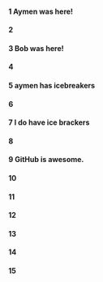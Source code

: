 #### 1 Aymen was here!
#### 2
#### 3 Bob was here!
#### 4
#### 5 aymen has icebreakers
#### 6
#### 7 I do have ice brackers
#### 8
#### 9 GitHub is awesome.
#### 10
#### 11
#### 12
#### 13
#### 14
#### 15